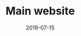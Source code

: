 ---
title: Main website
description: Restyling of the main Enel website, which includes landing pages, search, services and support.
client: Enel
role: Lead Designer
skills:
  - Product Design
  - User Experience
  - User Interface
  - Interaction Design
date: 2019-07-15
finished: true
permalink: false
thumbnail: src/static/work/enel-main-website.jpg
eleventyExcludeFromCollections: true
---